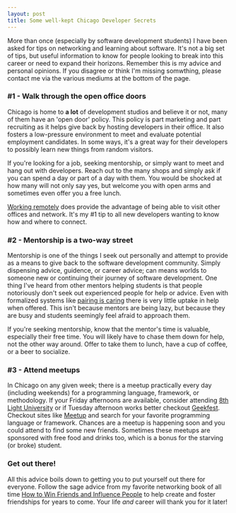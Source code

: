 ```yaml
---
layout: post
title: Some well-kept Chicago Developer Secrets
---
```


More than once (especially by software development students) I have been asked for tips on networking and learning about software. It's not a big set of tips, but useful information to know for people looking to break into this career or need to expand their horizons. Remember this is my advice and personal opinions. If you disagree or think I'm missing somwthing, please contact me via the various mediums at the bottom of the page.

### #1 - Walk through the open office doors

Chicago is home to __a lot__ of development studios and believe it or not, many of them have an 'open door' policy. This policy is part marketing and part recruiting as it helps give back by hosting developers in their office. It also fosters a low-pressure environment to meet and evaluate potential employment candidates. In some ways, it's a great way for their developers to possibly learn new things from random visitors.

If you're looking for a job, seeking mentorship, or simply want to meet and hang out with developers. Reach out to the many shops and simply ask if you can spend a day or part of a day with them. You would be shocked at how many will not only say yes, but welcome you with open arms and sometimes even offer you a free lunch.

[Working remotely](/2014/02/14/my-remote-life--lessons-and-tips.html) does provide the advantage of being able to visit other offices and network. It's my #1 tip to all new developers wanting to know how and where to connect.

### #2 - Mentorship is a two-way street

Mentorship is one of the things I seek out personally and attempt to provide as a means to give back to the software development community. Simply dispensing advice, guidence, or career advice; can means worlds to someone new or continuing their journey of software development. One thing I've heard from other mentors helping students is that people notoriously don't seek out experienced people for help or advice. Even with formalized systems like [pairing is caring](mentoring.devbootcamp.com) there is very little uptake in help when offered. This isn't because mentors are being lazy, but because they are busy and students seemingly feel afraid to approach them.

If you're seeking mentorship, know that the mentor's time is valuable, especially their free time. You will likely have to chase them down for help, not the other way around. Offer to take them to lunch, have a cup of coffee, or a beer to socialize.

### #3 - Attend meetups

In Chicago on any given week; there is a meetup practically every day (including weekends) for a programming language, framework, or methodology. If your Friday afternoons are available, consider attending [8th Light University](http://university.8thlight.com/) or if Tuesday afternoon works better checkout [Geekfest](http://www.meetup.com/Geekfest/). Checkout sites like [Meetup](http://www.meetup.com/find/) and search for your favorite programming language or framework. Chances are a meetup is happening soon and you could attend to find some new friends. Sometimes these meetups are sponsored with free food and drinks too, which is a bonus for the starving (or broke) student.


### Get out there!

All this advice boils down to getting you to put yourself out there for everyone. Follow the sage advice from my favorite networking book of all time [How to Win Friends and Influence People](http://en.wikipedia.org/wiki/How_to_Win_Friends_and_Influence_People) to help create and foster friendships for years to come. Your life *and* career will thank you for it later!
